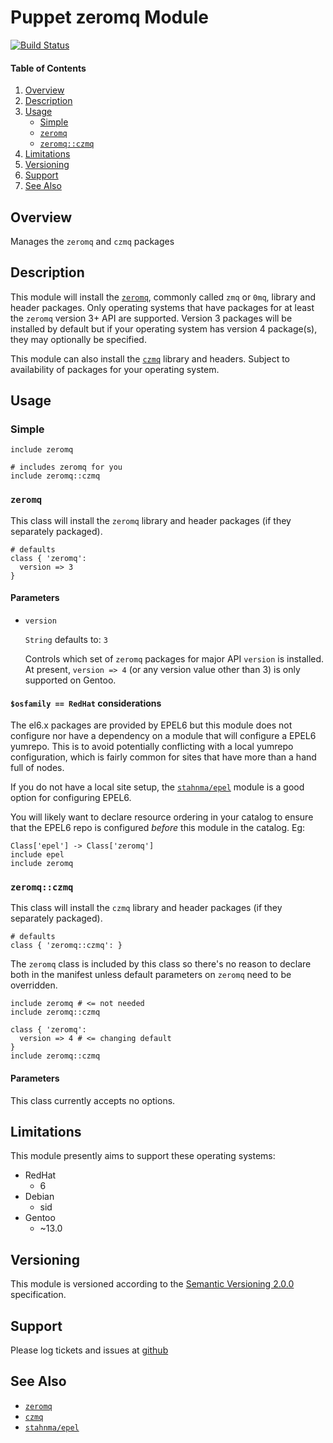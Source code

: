 Puppet zeromq Module
====================

[![Build Status](https://travis-ci.org/jhoblitt/puppet-zeromq.png)](https://travis-ci.org/jhoblitt/puppet-zeromq)

#### Table of Contents

1. [Overview](#overview)
2. [Description](#description)
3. [Usage](#usage)
    * [Simple](#simple)
    * [`zeromq`](#zeromq)
    * [`zeromq::czmq`](#zeromq--czmq)
4. [Limitations](#limitations)
5. [Versioning](#versioning)
6. [Support](#support)
7. [See Also](#see-also)


Overview
--------

Manages the `zeromq` and `czmq` packages


Description
-----------

This module will install the [`zeromq`](http://zeromq.org/), commonly called
`zmq` or `0mq`, library and header packages.  Only operating systems that have
packages for at least the `zeromq` version 3+ API are supported.  Version 3
packages will be installed by default but if your operating system has version
4 package(s), they may optionally be specified.

This module can also install the [`czmq`](http://czmq.zeromq.org/) library and
headers.  Subject to availability of packages for your operating system.


Usage
-----

### Simple

```puppet
include zeromq
```

```puppet
# includes zeromq for you
include zeromq::czmq
```

### `zeromq`

This class will install the `zeromq` library and header packages (if they
separately packaged).

```puppet
# defaults
class { 'zeromq':
  version => 3
}
```

#### Parameters

* `version`

    `String` defaults to: `3`

    Controls which set of `zeromq` packages for major API `version` is
    installed.  At present, `version => 4` (or any version value other than 3)
    is only supported on Gentoo.

#### `$osfamily == RedHat` considerations

The el6.x packages are provided by EPEL6 but this module does not configure nor
have a dependency on a module that will configure a EPEL6 yumrepo.  This is to
avoid potentially conflicting with a local yumrepo configuration, which is
fairly common for sites that have more than a hand full of nodes.

If you do not have a local site setup, the
[`stahnma/epel`](https://forge.puppetlabs.com/stahnma/epel) module is a good
option for configuring EPEL6.

You will likely want to declare resource ordering in your catalog to ensure
that the EPEL6 repo is configured *before* this module in the catalog. Eg:

```puppet
Class['epel'] -> Class['zeromq']
include epel
include zeromq
```

### `zeromq::czmq`

This class will install the `czmq` library and header packages (if they
separately packaged).

```puppet
# defaults
class { 'zeromq::czmq': }
```

The `zeromq` class is included by this class so there's no reason to declare
both in the manifest unless default parameters on `zeromq` need to be
overridden.

```puppet
include zeromq # <= not needed
include zeromq::czmq
```

```puppet
class { 'zeromq':
  version => 4 # <= changing default
}
include zeromq::czmq
```

#### Parameters

This class currently accepts no options.


Limitations
-----------

This module presently aims to support these operating systems:

* RedHat
  - 6
* Debian
  - sid
* Gentoo
  - ~13.0


Versioning
----------

This module is versioned according to the [Semantic Versioning
2.0.0](http://semver.org/spec/v2.0.0.html) specification.


Support
-------

Please log tickets and issues at
[github](https://github.com/jhoblitt/puppet-zeromq/issues)


See Also
--------

* [`zeromq`](http://zeromq.org/)
* [`czmq`](http://czmq.zeromq.org/)
* [`stahnma/epel`](https://forge.puppetlabs.com/stahnma/epel)
